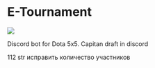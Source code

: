 # E-Tournament

<img src='https://i.pinimg.com/736x/e5/53/28/e55328bfad1b02fc869339dbb5cdb4d9.jpg'>

Discord bot for Dota 5x5. Capitan draft in discord

112 str исправить количество участников
